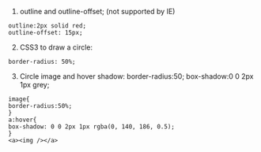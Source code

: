 1. outline and outline-offset; (not supported by IE)
```
outline:2px solid red;
outline-offset: 15px;
```
2. CSS3 to draw a circle:
```
border-radius: 50%;
```
3. Circle image and hover shadow: border-radius:50; box-shadow:0 0 2px 1px grey;
```
image{
border-radius:50%;
}
a:hover{
box-shadow: 0 0 2px 1px rgba(0, 140, 186, 0.5);
}
<a><img /></a>
```
